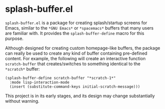 # splash-buffer.el

`splash-buffer.el` is a package for creating splash/startup screens for Emacs,
similar to the `*GNU Emacs*` or `*spacemacs*` buffers that many users are
familiar with. It provides the `splash-buffer-define` macro for this purpose.

Although designed for creating custom homepage-like buffers, the package can
really be used to create any kind of buffer containing pre-defined content. For
example, the following will create an interactive function `scratch-buffer` that
creates/switches to something identical to the `*scratch*` buffer:

```elisp
(splash-buffer-define scratch-buffer "*scratch-1*"
  :mode lisp-interaction-mode
  (insert (substitute-command-keys initial-scratch-message)))
```

This project is in its early stages, and its design may change substantially
without warning.
